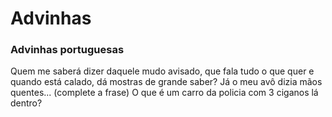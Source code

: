# Advinhas
### Advinhas portuguesas
Quem me saberá dizer daquele mudo avisado, que fala tudo o que quer e quando está calado, dá mostras de grande saber?
Já o meu avô dizia mãos quentes... (complete a frase)
O que é um carro da policia com 3 ciganos lá dentro?
